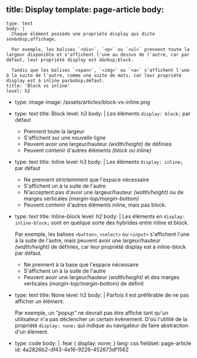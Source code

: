 title: Display
template: page-article
body:
  -
    type: text
    body: |
      Chaque élément possède une propriété display qui dicte son&nbsp;affichage. 
      
      Par exemple, les balises `<div>`, `<p>` ou `<ul>` prennent toute la largeur disponible et s'affichent l'une au dessus de l'autre, car par défaut, leur propriété display est à&nbsp;block. 
      
      Tandis que les balises `<span>`, `<img>` ou `<a>` s'affichent l'une à la suite de l'autre, comme une suite de mots, car leur propriété display est à inline par&nbsp;défaut.
    title: 'Block vs inline'
    level: h2
  -
    type: image
    image: /assets/articles/block-vs-inline.png
  -
    type: text
    title: Block
    level: h3
    body: |
      Les éléments `display: block;` par défaut
      
      - Prennent toute la&nbsp;largeur 
      - S'affichent sur une nouvelle ligne
      - Peuvent avoir une largeur/hauteur _(width/height)_ de&nbsp;définies
      - Peuvent contenir d'autres éléments _(block ou inline)_
  -
    type: text
    title: Inline
    level: h3
    body: |
      Les éléments `display: inline;`  par&nbsp;défaut
      
      - Ne prennent strictemment que l'espace&nbsp;nécessaire
      - S'affichent un à la suite de&nbsp;l'autre
      - N'acceptent pas d'avoir une largeur/hauteur _(width/height)_ ou de marges verticales _(margin-top/margin-bottom)_
      - Peuvent contenir d'autres éléments inline, mais pas&nbsp;block.
  -
    type: text
    title: Inline-block
    level: h2
    body: |
      Les éléments en `display: inline-block;` sont en quelque sorte des hybrides entre inline et&nbsp;block.
      
      Par exemple, les balises `<button>`, `<select>` ou `<input>` s'affichent l'une à la suite de l'autre, mais peuvent avoir une largeur/hauteur _(width/height)_ de définies, car leur propriété display est à inline-block par&nbsp;défaut.
      
      - Ne prennent à la base que l'espace nécessaire
      - S'affichent un à la suite de l'autre
      - Peuvent avoir une largeur/hauteur _(width/height)_ et des marges verticales _(margin-top/margin-bottom)_ de définit
  -
    type: text
    title: None
    level: h2
    body: |
      Parfois il est préférable de ne pas afficher un élément. 
      
      Par exemple, un _"popup"_ ne devrait pas être affiché tant qu'un utilisateur n'a pas déclencher un certain évènement. D'où l'utilité de la propriété `display: none;` qui indique au navigateur de faire abstraction d'un&nbsp;élément.
  -
    type: code
    body: |
      .fear {
        display: none;
      }
    lang: css
fieldset: page-article
id: 4a2826b2-df43-4e16-9226-452673df1562
